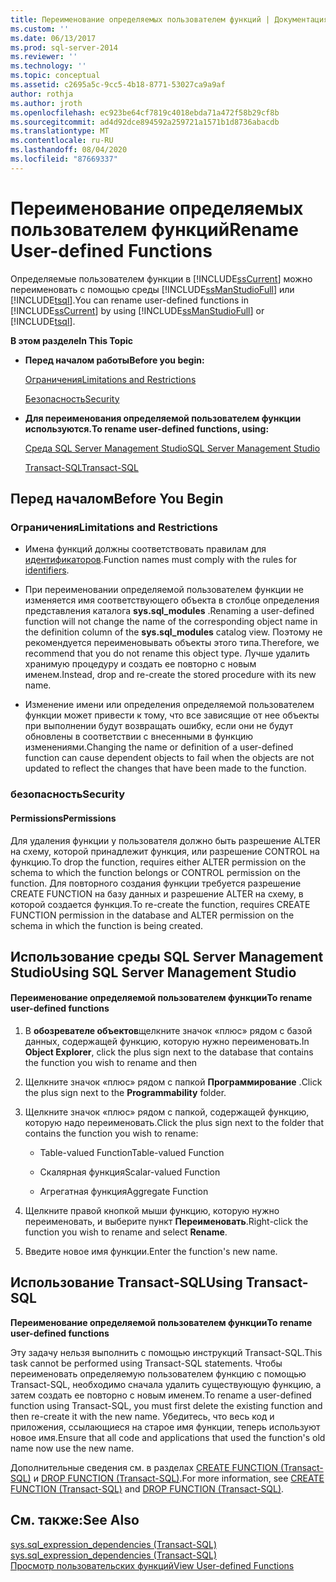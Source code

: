 ```yaml
---
title: Переименование определяемых пользователем функций | Документация Майкрософт
ms.custom: ''
ms.date: 06/13/2017
ms.prod: sql-server-2014
ms.reviewer: ''
ms.technology: ''
ms.topic: conceptual
ms.assetid: c2695a5c-9cc5-4b18-8771-53027ca9a9af
author: rothja
ms.author: jroth
ms.openlocfilehash: ec923be64cf7819c4018ebda71a472f58b29cf8b
ms.sourcegitcommit: ad4d92dce894592a259721a1571b1d8736abacdb
ms.translationtype: MT
ms.contentlocale: ru-RU
ms.lasthandoff: 08/04/2020
ms.locfileid: "87669337"
---
```

# <a name="rename-user-defined-functions"></a><span data-ttu-id="ad7bf-102">Переименование определяемых пользователем функций</span><span class="sxs-lookup"><span data-stu-id="ad7bf-102">Rename User-defined Functions</span></span>
  <span data-ttu-id="ad7bf-103">Определяемые пользователем функции в [!INCLUDE[ssCurrent](../../includes/sscurrent-md.md)] можно переименовать с помощью среды [!INCLUDE[ssManStudioFull](../../includes/ssmanstudiofull-md.md)] или [!INCLUDE[tsql](../../includes/tsql-md.md)].</span><span class="sxs-lookup"><span data-stu-id="ad7bf-103">You can rename user-defined functions in [!INCLUDE[ssCurrent](../../includes/sscurrent-md.md)] by using [!INCLUDE[ssManStudioFull](../../includes/ssmanstudiofull-md.md)] or [!INCLUDE[tsql](../../includes/tsql-md.md)].</span></span>  
  
 <span data-ttu-id="ad7bf-104">**В этом разделе**</span><span class="sxs-lookup"><span data-stu-id="ad7bf-104">**In This Topic**</span></span>  
  
-   <span data-ttu-id="ad7bf-105">**Перед началом работы**</span><span class="sxs-lookup"><span data-stu-id="ad7bf-105">**Before you begin:**</span></span>  
  
     [<span data-ttu-id="ad7bf-106">Ограничения</span><span class="sxs-lookup"><span data-stu-id="ad7bf-106">Limitations and Restrictions</span></span>](#Restrictions)  
  
     [<span data-ttu-id="ad7bf-107">Безопасность</span><span class="sxs-lookup"><span data-stu-id="ad7bf-107">Security</span></span>](#Security)  
  
-   <span data-ttu-id="ad7bf-108">**Для переименования определяемой пользователем функции используются.**</span><span class="sxs-lookup"><span data-stu-id="ad7bf-108">**To rename user-defined functions, using:**</span></span>  
  
     [<span data-ttu-id="ad7bf-109">Среда SQL Server Management Studio</span><span class="sxs-lookup"><span data-stu-id="ad7bf-109">SQL Server Management Studio</span></span>](#SSMSProcedure)  
  
     [<span data-ttu-id="ad7bf-110">Transact-SQL</span><span class="sxs-lookup"><span data-stu-id="ad7bf-110">Transact-SQL</span></span>](#TsqlProcedure)  
  
##  <a name="before-you-begin"></a><a name="BeforeYouBegin"></a> <span data-ttu-id="ad7bf-111">Перед началом</span><span class="sxs-lookup"><span data-stu-id="ad7bf-111">Before You Begin</span></span>  
  
###  <a name="limitations-and-restrictions"></a><a name="Restrictions"></a> <span data-ttu-id="ad7bf-112">Ограничения</span><span class="sxs-lookup"><span data-stu-id="ad7bf-112">Limitations and Restrictions</span></span>  
  
-   <span data-ttu-id="ad7bf-113">Имена функций должны соответствовать правилам для [идентификаторов](../databases/database-identifiers.md).</span><span class="sxs-lookup"><span data-stu-id="ad7bf-113">Function names must comply with the rules for [identifiers](../databases/database-identifiers.md).</span></span>  
  
-   <span data-ttu-id="ad7bf-114">При переименовании определяемой пользователем функции не изменяется имя соответствующего объекта в столбце определения представления каталога **sys.sql_modules** .</span><span class="sxs-lookup"><span data-stu-id="ad7bf-114">Renaming a user-defined function will not change the name of the corresponding object name in the definition column of the **sys.sql_modules** catalog view.</span></span> <span data-ttu-id="ad7bf-115">Поэтому не рекомендуется переименовывать объекты этого типа.</span><span class="sxs-lookup"><span data-stu-id="ad7bf-115">Therefore, we recommend that you do not rename this object type.</span></span> <span data-ttu-id="ad7bf-116">Лучше удалить хранимую процедуру и создать ее повторно с новым именем.</span><span class="sxs-lookup"><span data-stu-id="ad7bf-116">Instead, drop and re-create the stored procedure with its new name.</span></span>  
  
-   <span data-ttu-id="ad7bf-117">Изменение имени или определения определяемой пользователем функции может привести к тому, что все зависящие от нее объекты при выполнении будут возвращать ошибку, если они не будут обновлены в соответствии с внесенными в функцию изменениями.</span><span class="sxs-lookup"><span data-stu-id="ad7bf-117">Changing the name or definition of a user-defined function can cause dependent objects to fail when the objects are not updated to reflect the changes that have been made to the function.</span></span>  
  
###  <a name="security"></a><a name="Security"></a> <span data-ttu-id="ad7bf-118">безопасность</span><span class="sxs-lookup"><span data-stu-id="ad7bf-118">Security</span></span>  
  
####  <a name="permissions"></a><a name="Permissions"></a> <span data-ttu-id="ad7bf-119">Permissions</span><span class="sxs-lookup"><span data-stu-id="ad7bf-119">Permissions</span></span>  
 <span data-ttu-id="ad7bf-120">Для удаления функции у пользователя должно быть разрешение ALTER на схему, которой принадлежит функция, или разрешение CONTROL на функцию.</span><span class="sxs-lookup"><span data-stu-id="ad7bf-120">To drop the function, requires either ALTER permission on the schema to which the function belongs or CONTROL permission on the function.</span></span> <span data-ttu-id="ad7bf-121">Для повторного создания функции требуется разрешение CREATE FUNCTION на базу данных и разрешение ALTER на схему, в которой создается функция.</span><span class="sxs-lookup"><span data-stu-id="ad7bf-121">To re-create the function, requires CREATE FUNCTION permission in the database and ALTER permission on the schema in which the function is being created.</span></span>  
  
##  <a name="using-sql-server-management-studio"></a><a name="SSMSProcedure"></a> <span data-ttu-id="ad7bf-122">Использование среды SQL Server Management Studio</span><span class="sxs-lookup"><span data-stu-id="ad7bf-122">Using SQL Server Management Studio</span></span>  
  
#### <a name="to-rename-user-defined-functions"></a><span data-ttu-id="ad7bf-123">Переименование определяемой пользователем функции</span><span class="sxs-lookup"><span data-stu-id="ad7bf-123">To rename user-defined functions</span></span>  
  
1.  <span data-ttu-id="ad7bf-124">В **обозревателе объектов**щелкните значок «плюс» рядом с базой данных, содержащей функцию, которую нужно переименовать.</span><span class="sxs-lookup"><span data-stu-id="ad7bf-124">In **Object Explorer**, click the plus sign next to the database that contains the function you wish to rename and then</span></span>  
  
2.  <span data-ttu-id="ad7bf-125">Щелкните значок «плюс» рядом с папкой **Программирование** .</span><span class="sxs-lookup"><span data-stu-id="ad7bf-125">Click the plus sign next to the **Programmability** folder.</span></span>  
  
3.  <span data-ttu-id="ad7bf-126">Щелкните значок «плюс» рядом с папкой, содержащей функцию, которую надо переименовать.</span><span class="sxs-lookup"><span data-stu-id="ad7bf-126">Click the plus sign next to the folder that contains the function you wish to rename:</span></span>  
  
    -   <span data-ttu-id="ad7bf-127">Table-valued Function</span><span class="sxs-lookup"><span data-stu-id="ad7bf-127">Table-valued Function</span></span>  
  
    -   <span data-ttu-id="ad7bf-128">Скалярная функция</span><span class="sxs-lookup"><span data-stu-id="ad7bf-128">Scalar-valued Function</span></span>  
  
    -   <span data-ttu-id="ad7bf-129">Агрегатная функция</span><span class="sxs-lookup"><span data-stu-id="ad7bf-129">Aggregate Function</span></span>  
  
4.  <span data-ttu-id="ad7bf-130">Щелкните правой кнопкой мыши функцию, которую нужно переименовать, и выберите пункт **Переименовать**.</span><span class="sxs-lookup"><span data-stu-id="ad7bf-130">Right-click the function you wish to rename and select **Rename**.</span></span>  
  
5.  <span data-ttu-id="ad7bf-131">Введите новое имя функции.</span><span class="sxs-lookup"><span data-stu-id="ad7bf-131">Enter the function's new name.</span></span>  
  
##  <a name="using-transact-sql"></a><a name="TsqlProcedure"></a> <span data-ttu-id="ad7bf-132">Использование Transact-SQL</span><span class="sxs-lookup"><span data-stu-id="ad7bf-132">Using Transact-SQL</span></span>  
 <span data-ttu-id="ad7bf-133">**Переименование определяемой пользователем функции**</span><span class="sxs-lookup"><span data-stu-id="ad7bf-133">**To rename user-defined functions**</span></span>  
  
 <span data-ttu-id="ad7bf-134">Эту задачу нельзя выполнить с помощью инструкций Transact-SQL.</span><span class="sxs-lookup"><span data-stu-id="ad7bf-134">This task cannot be performed using Transact-SQL statements.</span></span> <span data-ttu-id="ad7bf-135">Чтобы переименовать определяемую пользователем функцию с помощью Transact-SQL, необходимо сначала удалить существующую функцию, а затем создать ее повторно с новым именем.</span><span class="sxs-lookup"><span data-stu-id="ad7bf-135">To rename a user-defined function using Transact-SQL, you must first delete the existing function and then re-create it with the new name.</span></span> <span data-ttu-id="ad7bf-136">Убедитесь, что весь код и приложения, ссылающиеся на старое имя функции, теперь используют новое имя.</span><span class="sxs-lookup"><span data-stu-id="ad7bf-136">Ensure that all code and applications that used the function's old name now use the new name.</span></span>  
  
 <span data-ttu-id="ad7bf-137">Дополнительные сведения см. в разделах [CREATE FUNCTION (Transact-SQL)](/sql/t-sql/statements/create-function-transact-sql) и [DROP FUNCTION (Transact-SQL)](/sql/t-sql/statements/drop-function-transact-sql).</span><span class="sxs-lookup"><span data-stu-id="ad7bf-137">For more information, see [CREATE FUNCTION &#40;Transact-SQL&#41;](/sql/t-sql/statements/create-function-transact-sql) and [DROP FUNCTION &#40;Transact-SQL&#41;](/sql/t-sql/statements/drop-function-transact-sql).</span></span>  
  
## <a name="see-also"></a><span data-ttu-id="ad7bf-138">См. также:</span><span class="sxs-lookup"><span data-stu-id="ad7bf-138">See Also</span></span>  
 <span data-ttu-id="ad7bf-139">[sys.sql_expression_dependencies (Transact-SQL)](/sql/relational-databases/system-catalog-views/sys-sql-expression-dependencies-transact-sql) </span><span class="sxs-lookup"><span data-stu-id="ad7bf-139">[sys.sql_expression_dependencies &#40;Transact-SQL&#41;](/sql/relational-databases/system-catalog-views/sys-sql-expression-dependencies-transact-sql) </span></span>  
 [<span data-ttu-id="ad7bf-140">Просмотр пользовательских функций</span><span class="sxs-lookup"><span data-stu-id="ad7bf-140">View User-defined Functions</span></span>](user-defined-functions.md)  
  
  
